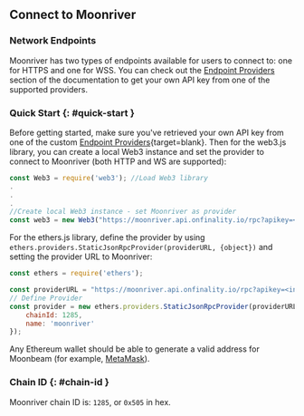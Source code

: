 ## Connect to Moonriver

### Network Endpoints

Moonriver has two types of endpoints available for users to connect to: one for HTTPS and one for WSS. You can check out the [Endpoint Providers](/builders/get-started/endpoints/) section of the documentation to get your own API key from one of the supported providers.

### Quick Start {: #quick-start } 

Before getting started, make sure you've retrieved your own API key from one of the custom [Endpoint Providers](/builders/get-started/endpoints/){target=blank}. Then for the web3.js library, you can create a local Web3 instance and set the provider to connect to Moonriver (both HTTP and WS are supported):

```js
const Web3 = require('web3'); //Load Web3 library
.
.
.
//Create local Web3 instance - set Moonriver as provider
const web3 = new Web3("https://moonriver.api.onfinality.io/rpc?apikey=<insert-api-key>"); 
```

For the ethers.js library, define the provider by using `ethers.providers.StaticJsonRpcProvider(providerURL, {object})` and setting the provider URL to Moonriver:

```js
const ethers = require('ethers');

const providerURL = "https://moonriver.api.onfinality.io/rpc?apikey=<insert-api-key>";
// Define Provider
const provider = new ethers.providers.StaticJsonRpcProvider(providerURL, {
    chainId: 1285,
    name: 'moonriver'
});
```

Any Ethereum wallet should be able to generate a valid address for Moonbeam (for example, [MetaMask](https://metamask.io/)).

### Chain ID {: #chain-id } 

Moonriver chain ID is: `1285`, or `0x505` in hex.
